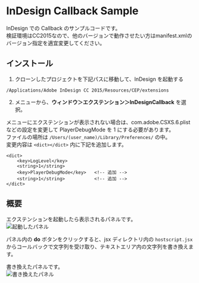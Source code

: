 # InDesign Callback Sample
InDesign での Callback のサンプルコードです。  
検証環境はCC2015なので、他のバージョンで動作させたい方はmanifest.xmlのバージョン指定を適宜変更してください。

## インストール
1. クローンしたプロジェクトを下記パスに移動して、InDesign を起動する
```
/Applications/Adobe InDesign CC 2015/Resources/CEP/extensions
```
2. メニューから、**ウィンドウ＞エクステンション＞InDesignCallback** を選択。  

メニューにエクステンションが表示されない場合は、com.adobe.CSXS.6.plist などの設定を変更して PlayerDebugMode を 1 にする必要があります。  
ファイルの場所は `/Users/(user_name)/Library/Preferences/` の中。  
変更内容は `<dict></dict>` 内に下記を追加します。  

```
<dict>
	<key>LogLevel</key>
	<string>1</string>
	<key>PlayerDebugMode</key>   <!-- 追加 -->
	<string>1</string>           <!-- 追加 -->
</dict>
```

## 概要
エクステンションを起動したら表示されるパネルです。  
![起動したパネル](/Users/blackcat/Desktop/indesign-callback-before.png)  
  
パネル内の **do** ボタンをクリックすると、jsx ディレクトリ内の `hostscript.jsx` からコールバックで文字列を受け取り、テキストエリア内の文字列を書き換えます。  

書き換えたパネルです。  
![書き換えたパネル](/Users/blackcat/Desktop/indesign-callback-after.png)